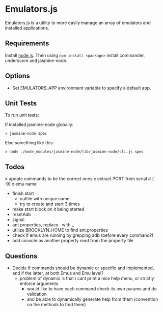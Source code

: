 
Emulators.js
============
Emulators.js is a utility to more easily manage an array of emulators and installed applications.


Requirements
------------
Install [node.js]. Then using `npm install <package>` install commander, underscore and jasmine-node.


Options
-------
* Set EMULATORS_APP environment variable to specify a default app.


Unit Tests
----------
To run unit tests:

  If installed jasmine-node globally:

    > jasmine-node spec

  Else something like this:
    
    > node ./node_modules/jasmine-node/lib/jasmine-node/cli.js spec


Todos
-----
x update commands to be the correct ones
  x extract PORT from serial # ( :9)
  x emu name
* finish start
  * outfile with unique name
  * try to create and start 3 times
* make start block on it being started
* resetAdb
* signal
* ant properties, replace . with _
* utilize BROOKLYN_HOME to find ant.properties
* check if emus are running by grepping adb (before every command?)
* add console as another property read from the property file


Questions
---------
- Decide if commands should be dynamic or specific and implemented, 
  and if the latter, at both Emus and Emu level?
  - problem of dynamic is that i cant print a nice help menu, or
    strictly enforce arguments
    - would like to have each command check its own params and do
      validation
    - and be able to dynamically generate help from them (convention on
      the methods to find them)


[node.js]: http://nodejs.org/
